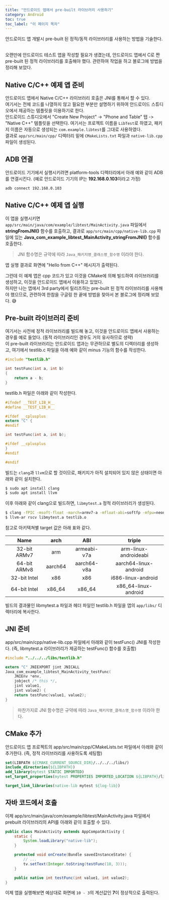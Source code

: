 ```yaml
---
title: "안드로이드 앱에서 pre-built 라이브러리 사용하기"
category: Android
toc: true
toc_label: "이 페이지 목차"
---
```


안드로이드 앱 개발시 pre-built 된 정적/동적 라이브러리를 사용하는 방법을 기술한다.

<br>
오랜만에 안드로이드 테스트 앱을 작성할 필요가 생겼는데, 안드로이드 앱에서 C로 짠 pre-built 된 정적 라이브러리를 호출해야 했다. 관련하여 작업을 하고 블로그에 방법을 정리해 보았다.

## Native C/C++ 예제 앱 준비
안드로이드 앱에서 Native C/C++ 라이브러리 호출은 JNI를 통해서 할 수 있다.  
여기서는 전체 코드를 나열하지 않고 필요한 부분만 설명하기 위하여 안드로이드 스튜디오에서 제공하는 템플릿을 이용하기로 한다.  
안드로이드 스튜디오에서 "Create New Project" -> "Phone and Table" 탭 -> "Native C++" 템플릿을 선택한다. 여기서는 프로젝트 이름을 `LibTest`로 하였고, 패키지 이름은 자동으로 생성되는 `com.example.libtest`를 그대로 사용하였다.  
결과로 `app/src/main/cpp/` 디렉터리 밑에 `CMakeLists.txt` 파일과 `native-lib.cpp` 파일이 생성된다.

## ADB 연결
안드로이드 기기에서 실행시키려면 platform-tools 디렉터리에서 아래 예와 같이 ADB를 연결시킨다. (예로 안드로이드 기기의 IP는 **192.168.0.103**이라고 가정)
```sh
adb connect 192.168.0.103
```

## Native C/C++ 예제 앱 실행
이 앱을 실행시키면 `app/src/main/java/com/example/libtest/MainActivity.java` 파일에서 **stringFromJNI()** 함수를 호출하고, 결과로 `app/src/main/cpp/native-lib.cpp` 파일에 있는 **Java_com_example_libtest_MainActivity_stringFromJNI()** 함수를 호출한다.
> JNI 함수명은 규약에 따라 `Java_패키지명_클래스명_함수명` 이라야 한다.

앱 실행 결과로 화면에 "Hello from C++" 메시지가 출력된다.

그런데 이 예제 앱은 cpp 코드가 있고 이것을 CMake에 의해 빌드하여 라이브러리를 생성하고, 이것을 안드로이드 앱에서 이용하고 있었다.  
하지만 나는 앱에서 3rd party에서 릴리즈하는 pre-built 된 정적 라이브러리를 사용해야 했으므로, 관련하여 한참을 구글링 한 끝에 방법을 찾아서 본 블로그에 정리해 보았다. 😅

## Pre-built 라이브러리 준비
여기서는 사전에 정적 라이브러리를 빌드해 놓고, 이것을 안드로이드 앱에서 사용하는 경우를 예로 들었다. (동적 라이브러리인 경우도 거의 유사하므로 생략)  
이 pre-built 라이브러리는 안드로이드 앱과는 무관하므로 별도의 디렉터리를 생성하고, 여기에서 testlib.c 파일을 아래 예와 같이 minus 기능의 함수를 작성한다.
```c
#include "testlib.h"

int testFunc(int a, int b)
{
    return a - b;
}
```
testlib.h 파일은 아래와 같이 작성한다.
```c
#ifndef __TEST_LIB_H__
#define __TEST_LIB_H__

#ifdef __cplusplus
extern "C" {
#endif

int testFunc(int a, int b);

#ifdef __cplusplus
}
#endif

#endif
```

빌드는 `clang`과 `llvm`으로 할 것이므로, 패키지가 아직 설치되어 있지 않은 상태이면 아래와 같이 설치한다.
```sh
$ sudo apt install clang
$ sudo apt install llvm
```

이후 아래와 같이 clang으로 빌드하면, `libmytest.a` 정적 라이브러리가 생성된다.
```sh
$ clang -fPIC -msoft-float -march=armv7-a -mfloat-abi=softfp -mfpu=neon -target armv7a-linux-androideabi -mthumb -c testlib.c
$ llvm-ar rscv libmytest.a testlib.o
```
참고로 아키텍쳐별 target 값은 아래 표와 같다.

|Name|arch|ABI|triple|
|:---:|:---:|:---:|:----:|
|32-bit ARMv7|arm|armeabi-v7a|arm-linux-androideabi|
|64-bit ARMv8|aarch64|aarch64-v8a|aarch64-linux-android|
|32-bit Intel|x86|x86|i686-linux-android|
|64-bit Intel|x86_64|x86_64|x86_64-linux-android|

빌드의 결과물인 libmytest.a 파일과 헤더 파일인 testlib.h 파일을 앱의 `app/libs/` 디렉터리에 복사한다.

## JNI 준비
app/src/main/cpp/native-lib.cpp 파일에서 아래와 같이 testFunc() JNI를 작성한다. (즉, libmytest.a 라이브러리가 제공하는 testFunc() 함수를 호출함)
```c
#include "../../../libs/testlib.h"

extern "C" JNIEXPORT jint JNICALL
Java_com_example_libtest_MainActivity_testFunc(
    JNIEnv *env,
    jobject /* this */,
    jint value1,
    jint value2) {
    return testFunc(value1, value2);
}
```
> 마찬가지로 JNI 함수명은 규약에 따라 `Java_패키지명_클래스명_함수명` 이라야 한다.

## CMake 추가
안드로이드 앱 프로젝트의 app/src/main/cpp/CMakeLists.txt 파일에서 아래와 같이 추가한다. (즉, 정적 라이브러리를 사용하도록 세팅함)
```cmake
set(LIBPATH ${CMAKE_CURRENT_SOURCE_DIR}/../../../libs/)
include_directories(${LIBPATH})
add_library(mytest STATIC IMPORTED)
set_target_properties(mytest PROPERTIES IMPORTED_LOCATION ${LIBPATH}/libmytest.a)

target_link_libraries(native-lib mytest ${log-lib})
```

## 자바 코드에서 호출
이제 app/src/main/java/com/example/libtest/MainActivity.java 파일에서 prebuilt 라이브러리의 API를 아래와 같이 호출할 수 있다.
```java
public class MainActivity extends AppCompatActivity {
    static {
        System.loadLibrary("native-lib");
    }

    protected void onCreate(Bundle savedInstanceState) {
        // ...
        tv.setText(Integer.toString(testFunc(10, 3)));
    }

    public native int testFunc(int value1, int value2);
}
```
이제 앱을 실행해보면 예상대로 화면에 `10 - 3`의 계산값인 **7**이 정상적으로 출력된다.
